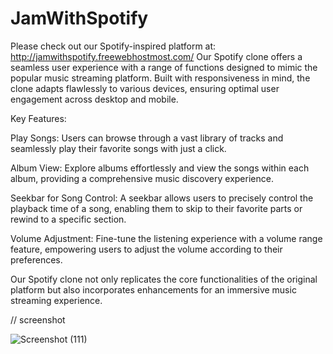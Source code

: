 # JamWithSpotify

Please check out our Spotify-inspired platform at: http://jamwithspotify.freewebhostmost.com/
Our Spotify clone offers a seamless user experience with a range of functions designed to mimic the popular music streaming platform. Built with responsiveness in mind, the clone adapts flawlessly to various devices, ensuring optimal user engagement across desktop and mobile.

Key Features:

Play Songs: Users can browse through a vast library of tracks and seamlessly play their favorite songs with just a click.

Album View: Explore albums effortlessly and view the songs within each album, providing a comprehensive music discovery experience.

Seekbar for Song Control: A seekbar allows users to precisely control the playback time of a song, enabling them to skip to their favorite parts or rewind to a specific section.

Volume Adjustment: Fine-tune the listening experience with a volume range feature, empowering users to adjust the volume according to their preferences.

Our Spotify clone not only replicates the core functionalities of the original platform but also incorporates enhancements for an immersive music streaming experience.


// screenshot

![Screenshot (111)](https://github.com/YogeshRauthan/JamWithSpotify/assets/157008951/4541b978-59b3-4a7d-ab7d-8246e9d92db9)
